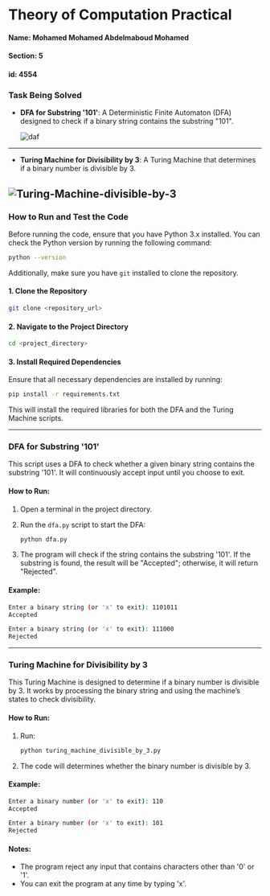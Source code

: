 # Theory of Computation Practical
#### Name: Mohamed Mohamed Abdelmaboud Mohamed
#### Section: 5
#### id: 4554

### Task Being Solved

* **DFA for Substring '101'**: A Deterministic Finite Automaton (DFA) designed to check if a binary string contains the substring "101".
  
  ![daf](https://github.com/user-attachments/assets/5b2264b3-8a73-40bb-918c-72c5baec8acd)
---
* **Turing Machine for Divisibility by 3**: A Turing Machine that determines if a binary number is divisible by 3.
  
![Turing-Machine-divisible-by-3](https://github.com/user-attachments/assets/cfbb463c-b818-4275-9afa-57c85bc394e2)
---
### How to Run and Test the Code
Before running the code, ensure that you have Python 3.x installed. You can check the Python version by running the following command:

```bash
python --version
```
Additionally, make sure you have `git` installed to clone the repository.

#### 1. Clone the Repository

```bash
git clone <repository_url>
```

#### 2. Navigate to the Project Directory

```bash
cd <project_directory>
```

#### 3. Install Required Dependencies

Ensure that all necessary dependencies are installed by running:

```bash
pip install -r requirements.txt
```

This will install the required libraries for both the DFA and the Turing Machine scripts.

---

### DFA for Substring '101'

This script uses a DFA to check whether a given binary string contains the substring '101'. It will continuously accept input until you choose to exit.

#### How to Run:

1. Open a terminal in the project directory.

2. Run the `dfa.py` script to start the DFA:

   ```bash
   python dfa.py
   ```

3. The program will check if the string contains the substring '101'. If the substring is found, the result will be "Accepted"; otherwise, it will return "Rejected".

#### Example:

```bash
Enter a binary string (or 'x' to exit): 1101011
Accepted

Enter a binary string (or 'x' to exit): 111000
Rejected
```
---

### Turing Machine for Divisibility by 3

This Turing Machine is designed to determine if a binary number is divisible by 3. It works by processing the binary string and using the machine’s states to check divisibility.

#### How to Run:

1. Run:
   ```bash
   python turing_machine_divisible_by_3.py
   ```

2. The code will determines whether the binary number is divisible by 3.

#### Example:

```bash
Enter a binary number (or 'x' to exit): 110
Accepted

Enter a binary number (or 'x' to exit): 101
Rejected
```

#### Notes:

* The program reject any input that contains characters other than '0' or '1'.
* You can exit the program at any time by typing 'x'.
